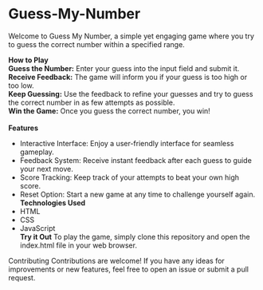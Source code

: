 # Guess-My-Number
Welcome to Guess My Number, a simple yet engaging game where you try to guess the correct number within a specified range.

**How to Play**<br>
**Guess the Number:** Enter your guess into the input field and submit it.<br>
**Receive Feedback:** The game will inform you if your guess is too high or too low.<br>
**Keep Guessing:** Use the feedback to refine your guesses and try to guess the correct number in as few attempts as possible.<br>
**Win the Game:** Once you guess the correct number, you win!<br>
<br>**Features**
- Interactive Interface: Enjoy a user-friendly interface for seamless gameplay.
- Feedback System: Receive instant feedback after each guess to guide your next move.
- Score Tracking: Keep track of your attempts to beat your own high score.
- Reset Option: Start a new game at any time to challenge yourself again.
**Technologies Used**<br>
- HTML
- CSS
- JavaScript
<br>**Try it Out**
To play the game, simply clone this repository and open the index.html file in your web browser.

Contributing
Contributions are welcome! If you have any ideas for improvements or new features, feel free to open an issue or submit a pull request.
